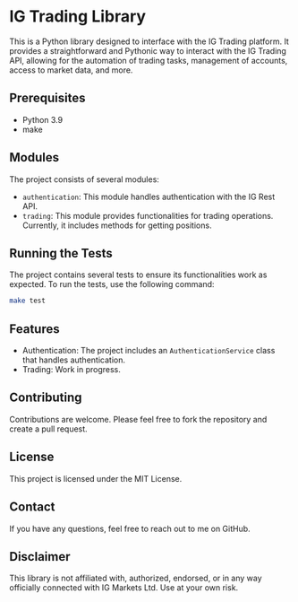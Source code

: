 # IG Trading Library

This is a Python library designed to interface with the IG Trading platform. It provides a straightforward and Pythonic way to interact with the IG Trading API, allowing for the automation of trading tasks, management of accounts, access to market data, and more.


## Prerequisites

- Python 3.9
- make

## Modules

The project consists of several modules:

- `authentication`: This module handles authentication with the IG Rest API.
- `trading`: This module provides functionalities for trading operations. Currently, it includes methods for getting positions.


## Running the Tests

The project contains several tests to ensure its functionalities work as expected. To run the tests, use the following command:

```bash
make test
```

## Features

- Authentication: The project includes an `AuthenticationService` class that handles authentication.
- Trading: Work in progress.

## Contributing

Contributions are welcome. Please feel free to fork the repository and create a pull request.

## License

This project is licensed under the MIT License.

## Contact

If you have any questions, feel free to reach out to me on GitHub.

## Disclaimer

This library is not affiliated with, authorized, endorsed, or in any way officially connected with IG Markets Ltd. Use at your own risk.